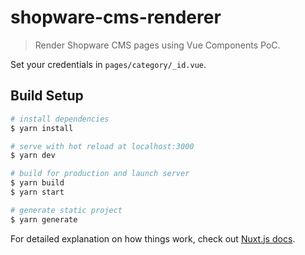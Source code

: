 # shopware-cms-renderer

> Render Shopware CMS pages using Vue Components PoC.

Set your credentials in `pages/category/_id.vue`.

## Build Setup

``` bash
# install dependencies
$ yarn install

# serve with hot reload at localhost:3000
$ yarn dev

# build for production and launch server
$ yarn build
$ yarn start

# generate static project
$ yarn generate
```

For detailed explanation on how things work, check out [Nuxt.js docs](https://nuxtjs.org).
